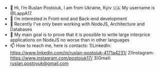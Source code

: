 - 👋 Hi, I’m Ruslan Postoiuk, I am from Ukraine, Kyiv 🇺🇦 My username is @LappA17.
- 👀 I’m interested in Front-end and Back-end development
- 🌱 Recently I've only been working with NodeJS, Architecture and Databases
- 💞️ My main goal is to prove that it is possible to write large interprice applications on NodeJS no worse than in other languages
- 📫 How to reach me, here is contacts:
      1)LinkedIn: https://www.linkedin.com/in/ruslan-postoiuk-4171a4231/
      2)Instagram: https://www.instagram.com/postoiuk17/
      3)Gmail: ruslan.postoyuk@gmail.com

<!---
LappA17/LappA17 is a ✨ special ✨ repository because its `README.md` (this file) appears on your GitHub profile.
You can click the Preview link to take a look at your changes.
--->
